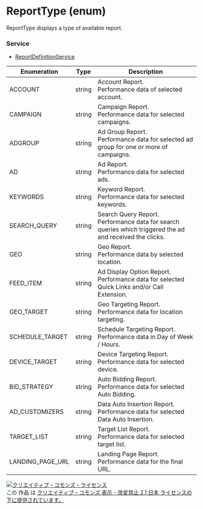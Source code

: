 # ReportType (enum)
ReportType displays a type of available report.

### Service
+ [ReportDefinitionService](../services/ReportDefinitionService.md)

| Enumeration | Type |Description | 
|---|---|---|
| ACCOUNT| string |Account Report.<br>Performance data of selected account. |
| CAMPAIGN| string |Campaign Report.<br>Performance data for selected campaigns. |
| ADGROUP| string |Ad Group Report.<br>Performance data for selected ad group for one or more of campaigns. |
| AD| string |Ad Report.<br>Performance data for selected ads. |
| KEYWORDS| string |Keyword Report.<br>Performance data for selected keywords. |
| SEARCH_QUERY| string |Search Query Report.<br>Performance data for search queries which triggered the ad and received the clicks. |
| GEO| string |Geo Report.<br>Performance data by selected location. |
| FEED_ITEM| string |Ad Display Option Report.<br>Performance data for selected Quick Links and/or Call Extension. |
| GEO_TARGET| string |Geo Targeting Report.<br>Performance data for location targeting. |
| SCHEDULE_TARGET| string |Schedule Targeting Report.<br>Performance data in Day of Week / Hours.|
| DEVICE_TARGET| string |Device Targeting Report.<br>Performance data for selected device. |
| BID_STRATEGY| string |Auto Bidding Report.<br>Performance data for selected Auto Bidding. |
| AD_CUSTOMIZERS| string |Data Auto Insertion Report.<br>Performance data for selected Data Auto Insertion. |
| TARGET_LIST| string |Target List Report.<br>Performance data for selected target list. |
| LANDING_PAGE_URL| string |Landing Page Report.<br>Performance data for the final URL. |

<a rel="license" href="http://creativecommons.org/licenses/by-nd/2.1/jp/"><img alt="クリエイティブ・コモンズ・ライセンス" style="border-width:0" src="https://i.creativecommons.org/l/by-nd/2.1/jp/88x31.png" /></a><br />この 作品 は <a rel="license" href="http://creativecommons.org/licenses/by-nd/2.1/jp/">クリエイティブ・コモンズ 表示 - 改変禁止 2.1 日本 ライセンスの下に提供されています。</a>
